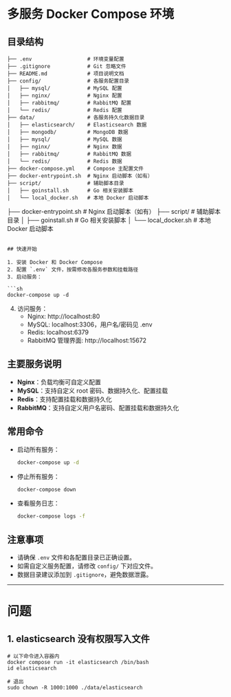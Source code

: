 # 多服务 Docker Compose 环境
## 目录结构

```
├── .env                  # 环境变量配置
├── .gitignore            # Git 忽略文件
├── README.md             # 项目说明文档
├── config/               # 各服务配置目录
│   ├── mysql/            # MySQL 配置
│   ├── nginx/            # Nginx 配置
│   ├── rabbitmq/         # RabbitMQ 配置
│   └── redis/            # Redis 配置
├── data/                 # 各服务持久化数据目录
│   ├── elasticsearch/    # Elasticsearch 数据
│   ├── mongodb/          # MongoDB 数据
│   ├── mysql/            # MySQL 数据
│   ├── nginx/            # Nginx 数据
│   ├── rabbitmq/         # RabbitMQ 数据
│   └── redis/            # Redis 数据
├── docker-compose.yml    # Compose 主配置文件
├── docker-entrypoint.sh  # Nginx 启动脚本（如有）
├── script/               # 辅助脚本目录
│   ├── goinstall.sh      # Go 相关安装脚本
│   └── local_docker.sh   # 本地 Docker 启动脚本
```
├── docker-entrypoint.sh  # Nginx 启动脚本（如有）
├── script/               # 辅助脚本目录
│   ├── goinstall.sh      # Go 相关安装脚本
│   └── local_docker.sh   # 本地 Docker 启动脚本
```

## 快速开始

1. 安装 Docker 和 Docker Compose
2. 配置 `.env` 文件，按需修改各服务参数和挂载路径
3. 启动服务：

```sh
docker-compose up -d
```

4. 访问服务：
	 - Nginx: http://localhost:80
	 - MySQL: localhost:3306，用户名/密码见 .env
	 - Redis: localhost:6379
	 - RabbitMQ 管理界面: http://localhost:15672

## 主要服务说明

- **Nginx**：负载均衡可自定义配置
- **MySQL**：支持自定义 root 密码、数据持久化、配置挂载
- **Redis**：支持配置挂载和数据持久化
- **RabbitMQ**：支持自定义用户名密码、配置挂载和数据持久化

## 常用命令

- 启动所有服务：
	```sh
	docker-compose up -d
	```
- 停止所有服务：
	```sh
	docker-compose down
	```
- 查看服务日志：
	```sh
	docker-compose logs -f
	```

## 注意事项

- 请确保 `.env` 文件和各配置目录已正确设置。
- 如需自定义服务配置，请修改 `config/` 下对应文件。
- 数据目录建议添加到 `.gitignore`，避免数据泄露。

---

# 问题
## 1. elasticsearch 没有权限写入文件
```shell
# 以下命令进入容器内
docker compose run -it elasticsearch /bin/bash
id elasticsearch

# 退出
sudo chown -R 1000:1000 ./data/elasticsearch
```
